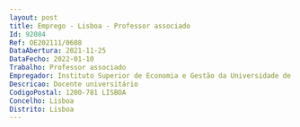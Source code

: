```yaml
--- 
layout: post
title: Emprego - Lisboa - Professor associado
Id: 92084
Ref: OE202111/0608
DataAbertura: 2021-11-25
DataFecho: 2022-01-10
Trabalho: Professor associado
Empregador: Instituto Superior de Economia e Gestão da Universidade de Lisboa
Descricao: Docente universitário
CodigoPostal: 1200-781 LISBOA
Concelho: Lisboa
Distrito: Lisboa
--- 
```

